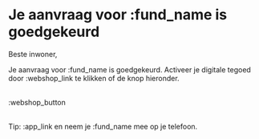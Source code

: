 # Je aanvraag voor :fund_name is goedgekeurd

Beste inwoner,

Je aanvraag voor :fund_name is goedgekeurd.
Activeer je digitale tegoed door :webshop_link te klikken of de knop hieronder.
&nbsp;  
&nbsp;

:webshop_button
&nbsp;  
&nbsp;  

Tip: :app_link en neem je :fund_name mee op je telefoon.
